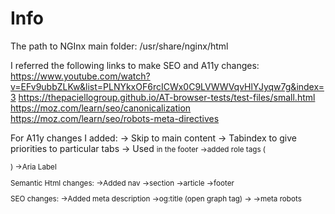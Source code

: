 # Info

The path to NGInx main folder:
/usr/share/nginx/html


I referred the following links to make SEO and A11y changes:
https://www.youtube.com/watch?v=EFv9ubbZLKw&list=PLNYkxOF6rcICWx0C9LVWWVqvHlYJyqw7g&index=3
https://thepaciellogroup.github.io/AT-browser-tests/test-files/small.html
https://moz.com/learn/seo/canonicalization
https://moz.com/learn/seo/robots-meta-directives

For A11y changes I added:
-> Skip to main content
-> Tabindex to give priorities to particular tabs
-> Used <small> in the footer
->added role tags (<nav role="navigation">)
->Aria Label

Semantic Html changes:
->Added nav
->section
->article
->footer

SEO changes:
->Added meta description
->og:title (open graph tag)
-><link rel="canonical">
->meta robots

